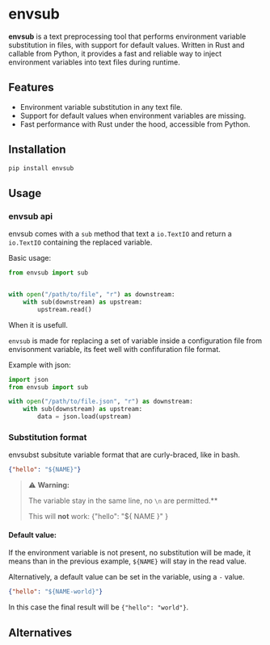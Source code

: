 # envsub

**envsub** is a text preprocessing tool that performs environment variable
substitution in files, with support for default values. Written in Rust and
callable from Python, it provides a fast and reliable way to inject environment
variables into text files during runtime.

## Features

- Environment variable substitution in any text file.
- Support for default values when environment variables are missing.
- Fast performance with Rust under the hood, accessible from Python.

## Installation

```bash
pip install envsub
```


## Usage


### envsub api

envsub comes with a `sub` method that text a `io.TextIO` and return
a `io.TextIO` containing the replaced variable.

Basic usage:

```python
from envsub import sub


with open("/path/to/file", "r") as downstream:
    with sub(downstream) as upstream:
        upstream.read()

```


When it is usefull.

``envsub`` is made for replacing a set of variable inside a configuration
file from envisonment variable, its feet well with confifuration file format.

Example with json:


```python
import json
from envsub import sub

with open("/path/to/file.json", "r") as downstream:
    with sub(downstream) as upstream:
        data = json.load(upstream)

```


### Substitution format

envsubst subsitute variable format that are curly-braced, like in bash.

```json
{"hello": "${NAME}"}
```

> ⚠️ **Warning:**
>
> The variable stay in the same line, no `\n` are permitted.**
>
> This will **not** work:
> {"hello": "${
>      NAME
>    }"
> }
>


#### Default value:

If the environment variable is not present, no substitution will be made,
it means than in the previous example, `${NAME}` will stay in the read value.

Alternatively, a default value can be set in the variable, using a `-` value.


```json
{"hello": "${NAME-world}"}
```

In this case the final result will be `{"hello": "world"}`.



## Alternatives
